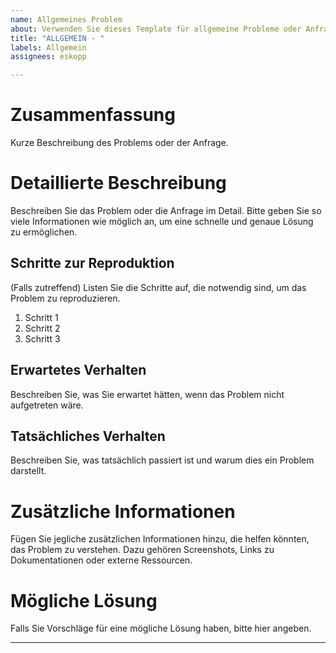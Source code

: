 ```yaml
---
name: Allgemeines Problem
about: Verwenden Sie dieses Template für allgemeine Probleme oder Anfragen.
title: "ALLGEMEIN - "
labels: Allgemein
assignees: eskopp

---
```


# Zusammenfassung
Kurze Beschreibung des Problems oder der Anfrage.

# Detaillierte Beschreibung
Beschreiben Sie das Problem oder die Anfrage im Detail. Bitte geben Sie so viele Informationen wie möglich an, um eine schnelle und genaue Lösung zu ermöglichen.

## Schritte zur Reproduktion
(Falls zutreffend) Listen Sie die Schritte auf, die notwendig sind, um das Problem zu reproduzieren.

1. Schritt 1
2. Schritt 2
3. Schritt 3

## Erwartetes Verhalten
Beschreiben Sie, was Sie erwartet hätten, wenn das Problem nicht aufgetreten wäre.

## Tatsächliches Verhalten
Beschreiben Sie, was tatsächlich passiert ist und warum dies ein Problem darstellt.

# Zusätzliche Informationen
Fügen Sie jegliche zusätzlichen Informationen hinzu, die helfen könnten, das Problem zu verstehen. Dazu gehören Screenshots, Links zu Dokumentationen oder externe Ressourcen.

# Mögliche Lösung
Falls Sie Vorschläge für eine mögliche Lösung haben, bitte hier angeben.

---

